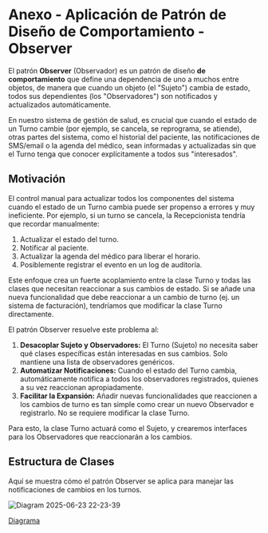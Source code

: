 # Anexo - Aplicación de Patrón de Diseño de Comportamiento - Observer

El patrón **Observer** (Observador) es un patrón de diseño **de comportamiento** que define una dependencia de uno a muchos entre objetos, de manera que cuando un objeto (el "Sujeto") cambia de estado, todos sus dependientes (los "Observadores") son notificados y actualizados automáticamente.

En nuestro sistema de gestión de salud, es crucial que cuando el estado de un Turno cambie (por ejemplo, se cancela, se reprograma, se atiende), otras partes del sistema, como el historial del paciente, las notificaciones de SMS/email o la agenda del médico, sean informadas y actualizadas sin que el Turno tenga que conocer explícitamente a todos sus "interesados".

## Motivación

El control manual para actualizar todos los componentes del sistema cuando el estado de un Turno cambia puede ser propenso a errores y muy ineficiente. Por ejemplo, si un turno se cancela, la Recepcionista tendría que recordar manualmente:
1.  Actualizar el estado del turno.
2.  Notificar al paciente.
3.  Actualizar la agenda del médico para liberar el horario.
4.  Posiblemente registrar el evento en un log de auditoría.

Este enfoque crea un fuerte acoplamiento entre la clase Turno y todas las clases que necesitan reaccionar a sus cambios de estado. Si se añade una nueva funcionalidad que debe reaccionar a un cambio de turno (ej. un sistema de facturación), tendríamos que modificar la clase Turno directamente.

El patrón Observer resuelve este problema al:
1.  **Desacoplar Sujeto y Observadores:** El Turno (Sujeto) no necesita saber qué clases específicas están interesadas en sus cambios. Solo mantiene una lista de observadores genéricos.
2.  **Automatizar Notificaciones:** Cuando el estado del Turno cambia, automáticamente notifica a todos los observadores registrados, quienes a su vez reaccionan apropiadamente.
3.  **Facilitar la Expansión:** Añadir nuevas funcionalidades que reaccionen a los cambios de turno es tan simple como crear un nuevo Observador e registrarlo. No se requiere modificar la clase Turno.

Para esto, la clase Turno actuará como el Sujeto, y crearemos interfaces para los Observadores que reaccionarán a los cambios.

## Estructura de Clases

Aquí se muestra cómo el patrón Observer se aplica para manejar las notificaciones de cambios en los turnos.

![Diagram 2025-06-23 22-23-39](https://github.com/user-attachments/assets/ac141503-15ed-4efe-9f4e-0b9868982874)

[Diagrama](https://drive.google.com/file/d/1UgAeb8PMCtuCM-QlO76v2vvdVt-R_3la/view?usp=sharing)


